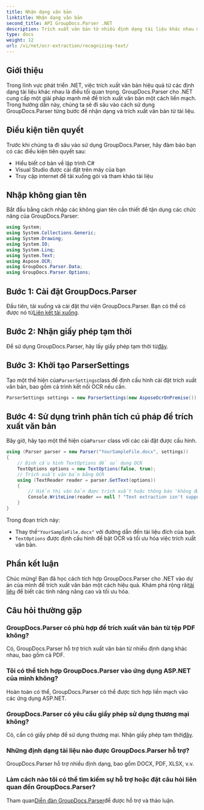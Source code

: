 ```yaml
---
title: Nhận dạng văn bản
linktitle: Nhận dạng văn bản
second_title: API GroupDocs.Parser .NET
description: Trích xuất văn bản từ nhiều định dạng tài liệu khác nhau một cách hiệu quả với GroupDocs.Parser cho .NET. Tích hợp dễ dàng và khả năng OCR mạnh mẽ.
type: docs
weight: 12
url: /vi/net/ocr-extraction/recognizing-text/
---
```

## Giới thiệu
Trong lĩnh vực phát triển .NET, việc trích xuất văn bản hiệu quả từ các định dạng tài liệu khác nhau là điều tối quan trọng. GroupDocs.Parser cho .NET cung cấp một giải pháp mạnh mẽ để trích xuất văn bản một cách liền mạch. Trong hướng dẫn này, chúng ta sẽ đi sâu vào cách sử dụng GroupDocs.Parser từng bước để nhận dạng và trích xuất văn bản từ tài liệu.
## Điều kiện tiên quyết
Trước khi chúng ta đi sâu vào sử dụng GroupDocs.Parser, hãy đảm bảo bạn có các điều kiện tiên quyết sau:
- Hiểu biết cơ bản về lập trình C#
- Visual Studio được cài đặt trên máy của bạn
- Truy cập internet để tải xuống gói và tham khảo tài liệu

## Nhập không gian tên
Bắt đầu bằng cách nhập các không gian tên cần thiết để tận dụng các chức năng của GroupDocs.Parser:
```csharp
using System;
using System.Collections.Generic;
using System.Drawing;
using System.IO;
using System.Linq;
using System.Text;
using Aspose.OCR;
using GroupDocs.Parser.Data;
using GroupDocs.Parser.Options;
```
## Bước 1: Cài đặt GroupDocs.Parser
 Đầu tiên, tải xuống và cài đặt thư viện GroupDocs.Parser. Bạn có thể có được nó từ[Liên kết tải xuống](https://releases.groupdocs.com/parser/net/).
## Bước 2: Nhận giấy phép tạm thời
 Để sử dụng GroupDocs.Parser, hãy lấy giấy phép tạm thời từ[đây](https://purchase.groupdocs.com/temporary-license/).
## Bước 3: Khởi tạo ParserSettings
 Tạo một thể hiện của`ParserSettings`class để định cấu hình cài đặt trích xuất văn bản, bao gồm cả trình kết nối OCR nếu cần.
```csharp
ParserSettings settings = new ParserSettings(new AsposeOcrOnPremise());
```
## Bước 4: Sử dụng trình phân tích cú pháp để trích xuất văn bản
 Bây giờ, hãy tạo một thể hiện của`Parser` class với các cài đặt được cấu hình.
```csharp
using (Parser parser = new Parser("YourSampleFile.docx", settings))
{
    // Định cấu hình TextOptions để sử dụng OCR
    TextOptions options = new TextOptions(false, true);
    // Trích xuất văn bản bằng OCR
    using (TextReader reader = parser.GetText(options))
    {
        // Hiển thị văn bản được trích xuất hoặc thông báo 'không được hỗ trợ'
        Console.WriteLine(reader == null ? "Text extraction isn't supported" : reader.ReadToEnd());
    }
}
```
Trong đoạn trích này:
-  Thay thế`"YourSampleFile.docx"` với đường dẫn đến tài liệu đích của bạn.
- `TextOptions` được định cấu hình để bật OCR và tối ưu hóa việc trích xuất văn bản.

## Phần kết luận
 Chúc mừng! Bạn đã học cách tích hợp GroupDocs.Parser cho .NET vào dự án của mình để trích xuất văn bản một cách hiệu quả. Khám phá rộng rãi[tài liệu](https://reference.groupdocs.com/parser/net/) để biết các tính năng nâng cao và tối ưu hóa.

## Câu hỏi thường gặp
### GroupDocs.Parser có phù hợp để trích xuất văn bản từ tệp PDF không?
Có, GroupDocs.Parser hỗ trợ trích xuất văn bản từ nhiều định dạng khác nhau, bao gồm cả PDF.
### Tôi có thể tích hợp GroupDocs.Parser vào ứng dụng ASP.NET của mình không?
Hoàn toàn có thể, GroupDocs.Parser có thể được tích hợp liền mạch vào các ứng dụng ASP.NET.
### GroupDocs.Parser có yêu cầu giấy phép sử dụng thương mại không?
Có, cần có giấy phép để sử dụng thương mại. Nhận giấy phép tạm thời[đây](https://purchase.groupdocs.com/temporary-license/).
### Những định dạng tài liệu nào được GroupDocs.Parser hỗ trợ?
GroupDocs.Parser hỗ trợ nhiều định dạng, bao gồm DOCX, PDF, XLSX, v.v.
### Làm cách nào tôi có thể tìm kiếm sự hỗ trợ hoặc đặt câu hỏi liên quan đến GroupDocs.Parser?
 Tham quan[Diễn đàn GroupDocs.Parser](https://forum.groupdocs.com/c/parser/17)để được hỗ trợ và thảo luận.